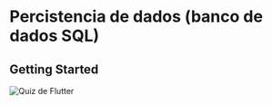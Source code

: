 # Percistencia de dados (banco de dados SQL)



## Getting Started
![Quiz de Flutter](https://github.com/jeffersoncardoso100/Lince-Tech-Academy/blob/master/Percistencia%20de%20dados%207/SQL.gif)
